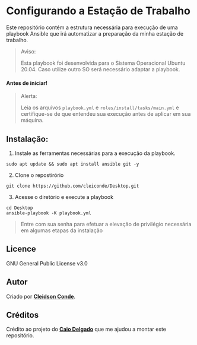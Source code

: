 # Configurando a Estação de Trabalho

Este repositório contém a estrutura necessária para execução de uma playbook Ansible que irá automatizar a preparação da minha estação de trabalho.

>Aviso:
>
>Esta playbook foi desenvolvida para o Sistema Operacional Ubuntu 20.04. Caso utilize outro SO será necessário adaptar a playbook.

#### **Antes de iniciar**!
>Alerta:
>
>Leia os arquivos ```playbook.yml``` e ```roles/install/tasks/main.yml``` e certifique-se de que entendeu sua execução antes de aplicar em sua máquina.

## Instalação:

1. Instale as ferramentas necessárias para a execução da playbook.
```Shell
sudo apt update && sudo apt install ansible git -y
```

2. Clone o repostirório
```Shell
git clone https://github.com/cleiconde/Desktop.git
```

3. Acesse o diretório <Desktop> e execute a playbook
```Shell
cd Desktop
ansible-playbook -K playbook.yml
```
>Entre com sua senha para efetuar a elevação de privilégio necessária em algumas etapas da instalação



## Licence

GNU General Public License v3.0



## Autor
Criado por **[Cleidson Conde](https://www.linkedin.com/in/cleidson-conde)**.




## Créditos
Crédito ao projeto do **[Caio Delgado](https://github.com/caiodelgadonew)** que me ajudou a montar este repositório. 
